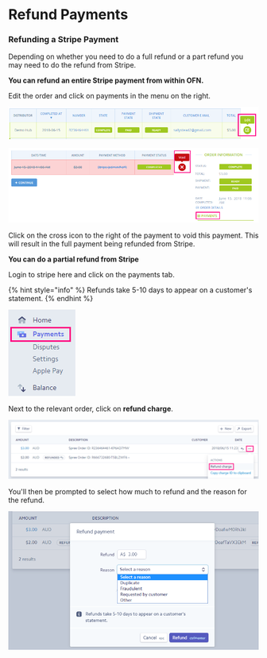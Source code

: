 # Refund Payments

### Refunding a Stripe Payment

Depending on whether you need to do a full refund or a part refund you may need to do the refund from Stripe.

**You can refund an entire Stripe payment from within OFN.** 

Edit the order and click on payments in the menu on the right.

![](../../.gitbook/assets/image%20%283%29.png)

![](../../.gitbook/assets/image%20%284%29.png)

Click  on the cross icon to the right of the payment to void this payment. This will result in the full payment being refunded from Stripe.

**You can do a partial refund from Stripe**

Login to stripe here and click on the payments tab.

{% hint style="info" %}
Refunds take 5-10 days to appear on a customer's statement.
{% endhint %}

![](../../.gitbook/assets/image%20%285%29.png)

Next to the relevant order, click on **refund charge**. 

![](../../.gitbook/assets/image%20%281%29.png)

You'll then be prompted to select how much to refund and the reason for the refund. 

![](../../.gitbook/assets/image%20%282%29.png)

